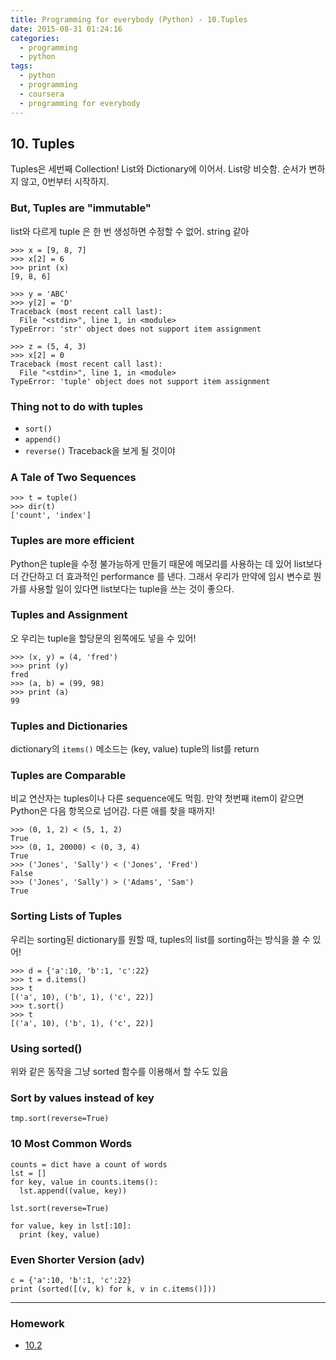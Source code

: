 ```yaml
---
title: Programming for everybody (Python) - 10.Tuples
date: 2015-08-31 01:24:16
categories:
  - programming
  - python
tags:
  - python
  - programming
  - coursera
  - programming for everybody
---
```


## 10. Tuples
Tuples은 세번째 Collection! List와 Dictionary에 이어서. List랑 비슷함. 순서가 변하지 않고, 0번부터 시작하지.

### But, Tuples are "immutable"
list와 다르게 tuple 은 한 번 생성하면 수정할 수 없어. string 같아
```
>>> x = [9, 8, 7]
>>> x[2] = 6
>>> print (x)
[9, 8, 6]

>>> y = 'ABC'
>>> y[2] = 'D'
Traceback (most recent call last):
  File "<stdin>", line 1, in <module>
TypeError: 'str' object does not support item assignment

>>> z = (5, 4, 3)
>>> x[2] = 0
Traceback (most recent call last):
  File "<stdin>", line 1, in <module>
TypeError: 'tuple' object does not support item assignment
```

### Thing not to do with tuples
* `sort()`
* `append()`
* `reverse()`
Traceback을 보게 될 것이야

### A Tale of Two Sequences
```
>>> t = tuple()
>>> dir(t)
['count', 'index']
```

### Tuples are more efficient
Python은 tuple을 수정 불가능하게 만들기 때문에 메모리를 사용하는 데 있어 list보다 더 간단하고 더 효과적인 performance 를 낸다. 그래서 우리가 만약에 임시 변수로 뭔가를 사용할 일이 있다면 list보다는 tuple을 쓰는 것이 좋으다.

### Tuples and Assignment
오 우리는 tuple을 할당문의 왼쪽에도 넣을 수 있어!
```
>>> (x, y) = (4, 'fred')
>>> print (y)
fred
>>> (a, b) = (99, 98)
>>> print (a)
99
```

### Tuples and Dictionaries
dictionary의 `items()` 메소드는 (key, value) tuple의 list를 return

### Tuples are Comparable
비교 연산자는 tuples이나 다른 sequence에도 먹힘. 만약 첫번째 item이 같으면 Python은 다음 항목으로 넘어감. 다른 애를 찾을 때까지!
```
>>> (0, 1, 2) < (5, 1, 2)
True
>>> (0, 1, 20000) < (0, 3, 4)
True
>>> ('Jones', 'Sally') < ('Jones', 'Fred')
False
>>> ('Jones', 'Sally') > ('Adams', 'Sam')
True
```

### Sorting Lists of Tuples
우리는 sorting된 dictionary를 원할 때, tuples의 list를 sorting하는 방식을 쓸 수 있어!
```
>>> d = {'a':10, 'b':1, 'c':22}
>>> t = d.items()
>>> t
[('a', 10), ('b', 1), ('c', 22)]
>>> t.sort()
>>> t
[('a', 10), ('b', 1), ('c', 22)]
```

### Using sorted()
위와 같은 동작을 그냥 sorted 함수를 이용해서 할 수도 있음

### Sort by values instead of key
```
tmp.sort(reverse=True)
```

### 10 Most Common Words
```
counts = dict have a count of words
lst = []
for key, value in counts.items():
  lst.append((value, key))

lst.sort(reverse=True)

for value, key in lst[:10]:
  print (key, value)
```

### Even Shorter Version (adv)
```
c = {'a':10, 'b':1, 'c':22}
print (sorted([(v, k) for k, v in c.items()]))
```

---
### Homework
* [10.2](10.2.py)
